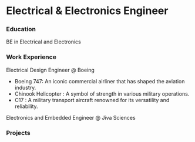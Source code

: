 # Electrical & Electronics Engineer

### Education 
BE in Electrical and Electronics

### Work Experience 
Electrical Design Engineer @ Boeing 
- Boeing 747: An iconic commercial airliner that has shaped the aviation industry.
- Chinook Helicopter : A symbol of strength in various military operations.
- C17 : A military transport aircraft renowned for its versatility and reliability.

Electronics and Embedded Engineer @ Jiva Sciences 


### Projects
